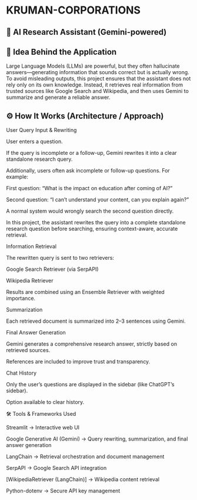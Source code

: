 # KRUMAN-CORPORATIONS
## 🔎 AI Research Assistant (Gemini-powered)
## 📌 Idea Behind the Application

Large Language Models (LLMs) are powerful, but they often hallucinate answers—generating information that sounds correct but is actually wrong.
To avoid misleading outputs, this project ensures that the assistant does not rely only on its own knowledge.
Instead, it retrieves real information from trusted sources like Google Search and Wikipedia, and then uses Gemini to summarize and generate a reliable answer.



## ⚙️ How It Works (Architecture / Approach)

User Query Input & Rewriting

User enters a question.

If the query is incomplete or a follow-up, Gemini rewrites it into a clear standalone research query.

Additionally, users often ask incomplete or follow-up questions. For example:

First question: “What is the impact on education after coming of AI?”

Second question: “I can’t understand your content, can you explain again?”

A normal system would wrongly search the second question directly.

In this project, the assistant rewrites the query into a complete standalone research question before searching, ensuring context-aware, accurate retrieval.

Information Retrieval

The rewritten query is sent to two retrievers:

Google Search Retriever (via SerpAPI)

Wikipedia Retriever

Results are combined using an Ensemble Retriever with weighted importance.

Summarization

Each retrieved document is summarized into 2–3 sentences using Gemini.

Final Answer Generation

Gemini generates a comprehensive research answer, strictly based on retrieved sources.

References are included to improve trust and transparency.

Chat History

Only the user’s questions are displayed in the sidebar (like ChatGPT’s sidebar).

Option available to clear history.

🛠️ Tools & Frameworks Used

Streamlit
 → Interactive web UI

Google Generative AI (Gemini)
 → Query rewriting, summarization, and final answer generation

LangChain
 → Retrieval orchestration and document management

SerpAPI
 → Google Search API integration

[WikipediaRetriever (LangChain)] → Wikipedia content retrieval

Python-dotenv
 → Secure API key management
